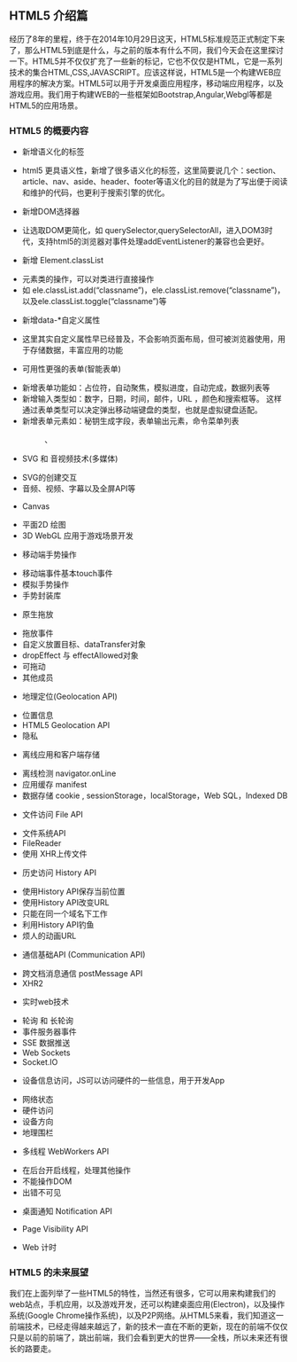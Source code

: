 HTML5 介绍篇
---

经历了8年的里程，终于在2014年10月29日这天，HTML5标准规范正式制定下来了，那么HTML5到底是什么，与之前的版本有什么不同，我们今天会在这里探讨一下。HTML5并不仅仅扩充了一些新的标记，它也不仅仅是HTML，它是一系列技术的集合HTML,CSS,JAVASCRIPT。应该这样说，HTML5是一个构建WEB应用程序的解决方案。HTML5可以用于开发桌面应用程序，移动端应用程序，以及游戏应用。我们用于构建WEB的一些框架如Bootstrap,Angular,Webgl等都是HTML5的应用场景。

### HTML5 的概要内容

- 新增语义化的标签 
 * html5 更具语义性，新增了很多语义化的标签，这里简要说几个：section、article、nav、aside、header、footer等语义化的目的就是为了写出便于阅读和维护的代码，也更利于搜索引擎的优化。

- 新增DOM选择器 
 * 让选取DOM更简化，如 querySelector,querySelectorAll，进入DOM3时代，支持html5的浏览器对事件处理addEventListener的兼容也会更好。

- 新增 Element.classList 
 * 元素类的操作，可以对类进行直接操作 
 * 如 ele.classList.add(“classname”)，ele.classList.remove(“classname”)，以及ele.classList.toggle(“classname”)等

- 新增data-*自定义属性 
 * 这里其实自定义属性早已经普及，不会影响页面布局，但可被浏览器使用，用于存储数据，丰富应用的功能

- 可用性更强的表单(智能表单) 
 * 新增表单功能如：占位符，自动聚焦，模拟进度，自动完成，数据列表等
 * 新增输入类型如：数字，日期，时间，邮件，URL ，颜色和搜索框等。 这样通过表单类型可以决定弹出移动端键盘的类型，也就是虚拟键盘适配。
 * 新增表单元素如：秘钥生成字段<keygen>，表单输出元素<output>，命令菜单列表<menu>、<command>

- SVG 和 音视频技术(多媒体) 
 * SVG的创建交互
 * 音频、视频、字幕以及全屏API等

- Canvas 
 * 平面2D 绘图
 * 3D WebGL 应用于游戏场景开发

- 移动端手势操作 
 * 移动端事件基本touch事件
 * 模拟手势操作
 * 手势封装库

- 原生拖放 
 * 拖放事件
 * 自定义放置目标、dataTransfer对象
 * dropEffect 与 effectAllowed对象
 * 可拖动
 * 其他成员
 
- 地理定位(Geolocation API) 
 * 位置信息
 * HTML5 Geolocation API
 * 隐私

- 离线应用和客户端存储 
 * 离线检测 navigator.onLine
 * 应用缓存 manifest
 * 数据存储 cookie , sessionStorage，localStorage，Web SQL，Indexed DB

- 文件访问 File API 
 * 文件系统API
 * FileReader
 * 使用 XHR上传文件

- 历史访问 History API 
 * 使用History API保存当前位置
 * 使用History API改变URL
 * 只能在同一个域名下工作
 * 利用History API钓鱼
 * 烦人的动画URL

- 通信基础API (Communication API) 
 * 跨文档消息通信 postMessage API
 * XHR2

- 实时web技术 
 * 轮询 和 长轮询
 * 事件服务器事件
 * SSE 数据推送
 * Web Sockets
 * Socket.IO

- 设备信息访问，JS可以访问硬件的一些信息，用于开发App 
 * 网络状态
 * 硬件访问
 * 设备方向
 * 地理围栏

- 多线程 WebWorkers API 
 * 在后台开启线程，处理其他操作
 * 不能操作DOM
 * 出错不可见

- 桌面通知 Notification API

- Page Visibility API

- Web 计时

### HTML5 的未来展望

我们在上面列举了一些HTML5的特性，当然还有很多，它可以用来构建我们的web站点，手机应用，以及游戏开发，还可以构建桌面应用(Electron)，以及操作系统(Google Chrome操作系统)，以及P2P网络。从HTML5来看，我们知道这一前端技术，已经走得越来越远了，新的技术一直在不断的更新，现在的前端不仅仅只是以前的前端了，跳出前端，我们会看到更大的世界——全栈，所以未来还有很长的路要走。